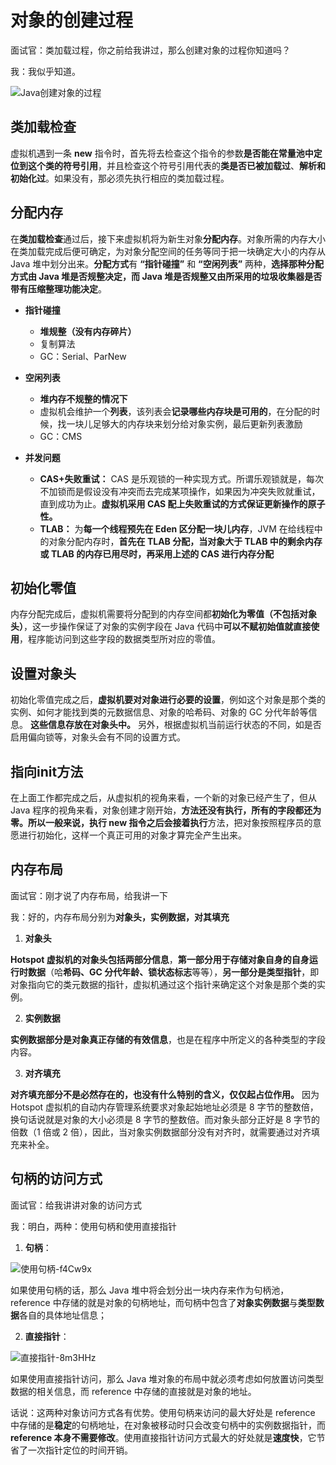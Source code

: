 # 对象的创建过程

面试官：类加载过程，你之前给我讲过，那么创建对象的过程你知道吗？

我：我似乎知道。

![Java创建对象的过程](https://gitee.com/dreamcater/blog-img/raw/master/uPic/Java创建对象的过程-fC0wRb.png)

## 类加载检查

虚拟机遇到一条 **new** 指令时，首先将去检查这个指令的参数**是否能在常量池中定位到这个类的符号引用**，并且检查这个符号引用代表的**类是否已被加载过**、**解析和初始化过**。如果没有，那必须先执行相应的类加载过程。

## 分配内存

在**类加载检查**通过后，接下来虚拟机将为新生对象**分配内存**。对象所需的内存大小在类加载完成后便可确定，为对象分配空间的任务等同于把一块确定大小的内存从 Java 堆中划分出来。**分配方式**有 **“指针碰撞”** 和 **“空闲列表”** 两种，**选择那种分配方式由 Java 堆是否规整决定，而 Java 堆是否规整又由所采用的垃圾收集器是否带有压缩整理功能决定**。

- **指针碰撞**
  - **堆规整（没有内存碎片）**
  - 复制算法
  - GC：Serial、ParNew
- **空闲列表**
  - **堆内存不规整的情况下**
  - 虚拟机会维护一个**列表**，该列表会**记录哪些内存块是可用的**，在分配的时候，找一块儿足够大的内存块来划分给对象实例，最后更新列表激励
  - GC：CMS

- **并发问题**
  - **CAS+失败重试：** CAS 是乐观锁的一种实现方式。所谓乐观锁就是，每次不加锁而是假设没有冲突而去完成某项操作，如果因为冲突失败就重试，直到成功为止。**虚拟机采用 CAS 配上失败重试的方式保证更新操作的原子性。**
  - **TLAB：** 为**每一个线程预先在 Eden 区分配一块儿内存**，JVM 在给线程中的对象分配内存时，**首先在 TLAB 分配，当对象大于 TLAB 中的剩余内存或 TLAB 的内存已用尽时，再采用上述的 CAS 进行内存分配**

## 初始化零值

内存分配完成后，虚拟机需要将分配到的内存空间都**初始化为零值（不包括对象头）**，这一步操作保证了对象的实例字段在 Java 代码中**可以不赋初始值就直接使用**，程序能访问到这些字段的数据类型所对应的零值。

## 设置对象头

初始化零值完成之后，**虚拟机要对对象进行必要的设置**，例如这个对象是那个类的实例、如何才能找到类的元数据信息、对象的哈希码、对象的 GC 分代年龄等信息。 **这些信息存放在对象头中。** 另外，根据虚拟机当前运行状态的不同，如是否启用偏向锁等，对象头会有不同的设置方式。

## 指向init方法

在上面工作都完成之后，从虚拟机的视角来看，一个新的对象已经产生了，但从 Java 程序的视角来看，对象创建才刚开始，**方法还没有执行，所有的字段都还为零。所以一般来说，执行 new 指令之后会接着执行**方法，把对象按照程序员的意愿进行初始化，这样一个真正可用的对象才算完全产生出来。

## 内存布局

面试官：刚才说了内存布局，给我讲一下

我：好的，内存布局分别为**对象头，实例数据，对其填充**

1. **对象头**

**Hotspot 虚拟机的对象头包括两部分信息**，**第一部分用于存储对象自身的自身运行时数据**（哈**希码、GC 分代年龄、锁状态标志**等等），**另一部分是类型指针**，即对象指向它的类元数据的指针，虚拟机通过这个指针来确定这个对象是那个类的实例。

2. **实例数据**

**实例数据部分是对象真正存储的有效信息**，也是在程序中所定义的各种类型的字段内容。

3. **对齐填充**

**对齐填充部分不是必然存在的，也没有什么特别的含义，仅仅起占位作用。** 因为 Hotspot 虚拟机的自动内存管理系统要求对象起始地址必须是 8 字节的整数倍，换句话说就是对象的大小必须是 8 字节的整数倍。而对象头部分正好是 8 字节的倍数（1 倍或 2 倍），因此，当对象实例数据部分没有对齐时，就需要通过对齐填充来补全。

## 句柄的访问方式

面试官：给我讲讲对象的访问方式

我：明白，两种：使用句柄和使用直接指针

1. **句柄**：

![使用句柄-f4Cw9x](https://gitee.com/dreamcater/blog-img/raw/master/uPic/使用句柄-f4Cw9x.png)

如果使用句柄的话，那么 Java 堆中将会划分出一块内存来作为句柄池，reference 中存储的就是对象的句柄地址，而句柄中包含了**对象实例数据**与**类型数据**各自的具体地址信息；

2. **直接指针**：

![直接指针-8m3HHz](https://gitee.com/dreamcater/blog-img/raw/master/uPic/直接指针-8m3HHz.png)

如果使用直接指针访问，那么 Java 堆对象的布局中就必须考虑如何放置访问类型数据的相关信息，而 reference 中存储的直接就是对象的地址。

话说：这两种对象访问方式各有优势。使用句柄来访问的最大好处是 reference 中存储的是**稳定**的句柄地址，在对象被移动时只会改变句柄中的实例数据指针，而 **reference 本身不需要修改**。使用直接指针访问方式最大的好处就是**速度快**，它节省了一次指针定位的时间开销。

